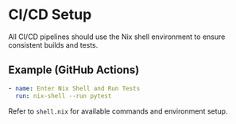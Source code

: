 # CI/CD Setup

All CI/CD pipelines should use the Nix shell environment to ensure consistent builds and tests.

## Example (GitHub Actions)

```yaml
- name: Enter Nix Shell and Run Tests
  run: nix-shell --run pytest
```

Refer to `shell.nix` for available commands and environment setup.
